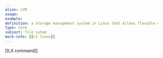 ```yaml
---
alias: LVM
usage: 
example: 
definition: a storage management system in Linux that allows flexible disk management by abstracting physical storage devices into logical volumes
type: term
subject: file sytem
more-info: [[LX linux]]
---
```

 
[[LX command]]

